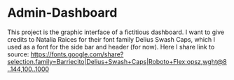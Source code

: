 # Admin-Dashboard

This project is the graphic interface of a fictitious dashboard.
I want to give credits to Natalia Raices for their font family Delius Swash Caps, which I used as a font for the side bar and header (for now).
Here I share link to source: https://fonts.google.com/share?selection.family=Barriecito|Delius+Swash+Caps|Roboto+Flex:opsz,wght@8..144,100..1000